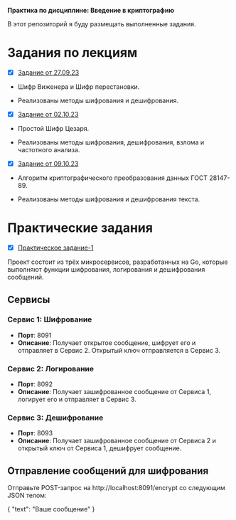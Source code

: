 **Практика по дисциплине: Введение в криптографию**

В этот репозиторий я буду размещать выполненные задания.


# Задания по лекциям

- [x] [Задание от 27.09.23](https://github.com/rodionomelin/My-Cryptography-Practice/blob/main/task-from-27.09.23/cryptography_practice_2_rodionomelin.py)

- Шифр Виженера и Шифр перестановки.  

- Реализованы методы шифрования и дешифрования.

- [x] [Задание от 02.10.23](https://github.com/rodionomelin/My-Cryptography-Practice/blob/main/task-from-02.10.23/cryptography_practice_3_rodionomelin.py)

- Простой Шифр Цезаря.  

- Реализованы методы шифрования, дешифрования, взлома и частотного анализа.

- [x] [Задание от 09.10.23](https://github.com/rodionomelin/My-Cryptography-Practice/blob/main/task-from-09.10.23/cryptography_practice_4_rodionomelin.py)

- Алгоритм криптографического преобразования данных ГОСТ 28147-89.  

- Реализованы методы шифрования и дешифрования текста.

# Практические задания

- [x] [Практическое задание-1](https://github.com/rodionomelin/My-Cryptography-Practice/blob/main/practice-1)

Проект состоит из трёх микросервисов, разработанных на Go, которые выполняют функции шифрования, логирования и дешифрования сообщений.

## Сервисы

### Сервис 1: Шифрование

- **Порт**: 8091
- **Описание**: Получает открытое сообщение, шифрует его и отправляет в Сервис 2. Открытый ключ отправляется в Сервис 3.

### Сервис 2: Логирование

- **Порт**: 8092
- **Описание**: Получает зашифрованное сообщение от Сервиса 1, логирует его и отправляет в Сервис 3.

### Сервис 3: Дешифрование

- **Порт**: 8093
- **Описание**: Получает зашифрованное сообщение от Сервиса 2 и открытый ключ от Сервиса 1, дешифрует сообщение.

## Отправление сообщений для шифрования

Отправьте POST-запрос на http://localhost:8091/encrypt со следующим JSON телом:

{
    "text": "Ваше сообщение"
}